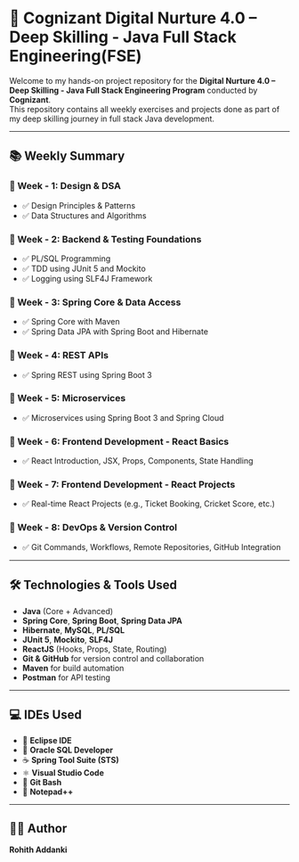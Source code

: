 # 🚀 Cognizant Digital Nurture 4.0 – Deep Skilling - Java Full Stack Engineering(FSE)

Welcome to my hands-on project repository for the **Digital Nurture 4.0 – Deep Skilling - Java Full Stack Engineering Program** conducted by **Cognizant**.  
This repository contains all weekly exercises and projects done as part of my deep skilling journey in full stack Java development.

---

## 📚 Weekly Summary

### 📁 Week - 1: Design & DSA
- ✅ Design Principles & Patterns
- ✅ Data Structures and Algorithms

### 📁 Week - 2: Backend & Testing Foundations
- ✅ PL/SQL Programming
- ✅ TDD using JUnit 5 and Mockito
- ✅ Logging using SLF4J Framework

### 📁 Week - 3: Spring Core & Data Access
- ✅ Spring Core with Maven
- ✅ Spring Data JPA with Spring Boot and Hibernate

### 📁 Week - 4: REST APIs
- ✅ Spring REST using Spring Boot 3

### 📁 Week - 5: Microservices
- ✅ Microservices using Spring Boot 3 and Spring Cloud

### 📁 Week - 6: Frontend Development - React Basics
- ✅ React Introduction, JSX, Props, Components, State Handling

### 📁 Week - 7: Frontend Development - React Projects
- ✅ Real-time React Projects (e.g., Ticket Booking, Cricket Score, etc.)

### 📁 Week - 8: DevOps & Version Control
- ✅ Git Commands, Workflows, Remote Repositories, GitHub Integration

---

## 🛠️ Technologies & Tools Used

- **Java** (Core + Advanced)
- **Spring Core**, **Spring Boot**, **Spring Data JPA**
- **Hibernate**, **MySQL**, **PL/SQL**
- **JUnit 5**, **Mockito**, **SLF4J**
- **ReactJS** (Hooks, Props, State, Routing)
- **Git & GitHub** for version control and collaboration
- **Maven** for build automation
- **Postman** for API testing

---

## 💻 IDEs Used

- 🌱 **Eclipse IDE**
- 🐬 **Oracle SQL Developer**
- ☕ **Spring Tool Suite (STS)**
- ⚛️ **Visual Studio Code**
- 🔧 **Git Bash**
- 📝 **Notepad++**

---

## 🧑‍🎓 Author
**Rohith Addanki**
